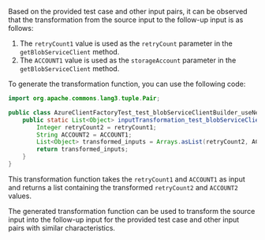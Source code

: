 Based on the provided test case and other input pairs, it can be observed that the transformation from the source input to the follow-up input is as follows:

1. The `retryCount1` value is used as the `retryCount` parameter in the `getBlobServiceClient` method.
2. The `ACCOUNT1` value is used as the `storageAccount` parameter in the `getBlobServiceClient` method.

To generate the transformation function, you can use the following code:

```java
import org.apache.commons.lang3.tuple.Pair;

public class AzureClientFactoryTest_test_blobServiceClientBuilder_useNewClientForDifferentRetryCount {
    public static List<Object> inputTransformation_test_blobServiceClientBuilder_useNewClientForDifferentRetryCount(Integer retryCount1, String ACCOUNT1) {
        Integer retryCount2 = retryCount1;
        String ACCOUNT2 = ACCOUNT1;
        List<Object> transformed_inputs = Arrays.asList(retryCount2, ACCOUNT2);
        return transformed_inputs;
    }
}
```

This transformation function takes the `retryCount1` and `ACCOUNT1` as input and returns a list containing the transformed `retryCount2` and `ACCOUNT2` values.

The generated transformation function can be used to transform the source input into the follow-up input for the provided test case and other input pairs with similar characteristics.